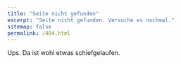 ```yaml
---
title: "Seite nicht gefunden"
excerpt: "Seite nicht gefunden. Versuche es nochmal."
sitemap: false
permalink: /404.html
---
```


Ups. Da ist wohl etwas schiefgelaufen.
